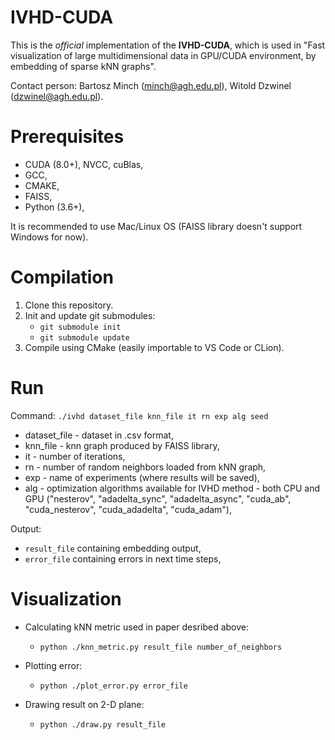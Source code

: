 # IVHD-CUDA

This is the *official* implementation of the **IVHD-CUDA**, which is used in "Fast visualization of large multidimensional data in GPU/CUDA environment, by embedding of sparse kNN graphs".

Contact person: Bartosz Minch (minch@agh.edu.pl), Witold Dzwinel (dzwinel@agh.edu.pl).

# Prerequisites

- CUDA (8.0+), NVCC, cuBlas,
- GCC,
- CMAKE,
- FAISS,
- Python (3.6+),
 
It is recommended to use Mac/Linux OS (FAISS library doesn't support Windows for now).

# Compilation

1. Clone this repository.
2. Init and update git submodules:
    - `git submodule init`
    - `git submodule update`
3. Compile using CMake (easily importable to VS Code or CLion).

# Run

Command: `./ivhd dataset_file knn_file it rn exp alg seed`

- dataset_file - dataset in .csv format,
- knn_file - knn graph produced by FAISS library,
- it - number of iterations,
- rn - number of random neighbors loaded from kNN graph,
- exp - name of experiments (where results will be saved),
- alg - optimization algorithms available for IVHD method - both CPU and GPU ("nesterov", "adadelta_sync", "adadelta_async", "cuda_ab", "cuda_nesterov", "cuda_adadelta", "cuda_adam"),

Output:
- `result_file` containing embedding output,
- `error_file` containing errors in next time steps,

# Visualization

- Calculating kNN metric used in paper desribed above:
  - `python ./knn_metric.py result_file number_of_neighbors`

- Plotting error:
  - `python ./plot_error.py error_file`

- Drawing result on 2-D plane:
  - `python ./draw.py result_file`